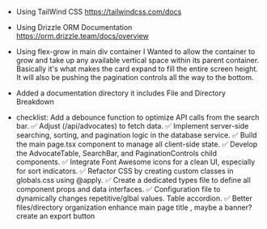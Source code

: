 - Using TailWind CSS
https://tailwindcss.com/docs

- Using Drizzle ORM Documentation
https://orm.drizzle.team/docs/overview

- Using flex-grow in main div container
I Wanted to allow the container to grow and take up any available vertical space within its parent container. Basically it's what makes the card expand to fill the entire screen height. It will also be pushing the pagination controls all the way to the bottom.

- Added a documentation directory
it includes File and Directory Breakdown

- checklist:
Add a debounce function to optimize API calls from the search bar. ✅
Adjust (/api/advocates) to fetch data. ✅
Implement server-side searching, sorting, and pagination logic in the database service. ✅
Build the main page.tsx component to manage all client-side state. ✅
Develop the AdvocateTable, SearchBar, and PaginationControls child components. ✅
Integrate Font Awesome icons for a clean UI, especially for sort indicators. ✅
Refactor CSS by creating custom classes in globals.css using @apply. ✅
Create a dedicated types file to define all component props and data interfaces. ✅
Configuration file to dynamically changes repetitive/glbal values.
Table accordion. ✅
Better files/directory organization
enhance main page title , maybe a banner?
create an export button